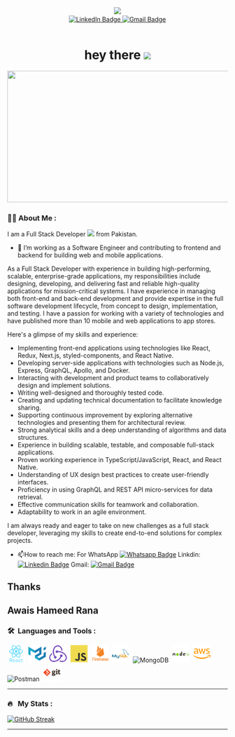 


<div id="header" align="center">
  <img src="https://media.giphy.com/media/M9gbBd9nbDrOTu1Mqx/giphy.gif" width="100"/>
</div>

<div id="badges" align="center">
  <a href="https://www.linkedin.com/in/awaisranaofficial">
    <img src="https://img.shields.io/badge/LinkedIn-blue?style=for-the-badge&logo=linkedin&logoColor=white" alt="LinkedIn Badge"/>
  </a>
  
  <a href="mailto:awais.hameedrana1@gmail.com">
    <img src="https://img.shields.io/badge/Gmail-red?style=for-the-badge&logo=google&logoColor=white" alt="Gmail Badge"/>
  </a>
</div>
<div id="header" align="center">
<img src="https://komarev.com/ghpvc/?username=awaisrana12&style=flat-square&color=blue" alt=""/>
  <h1>
  hey there
  <img src="https://media.giphy.com/media/hvRJCLFzcasrR4ia7z/giphy.gif" width="30px"/>
</h1>
  <div align="center">
  <img src="https://media.giphy.com/media/dWesBcTLavkZuG35MI/giphy.gif" width="600" height="300"/>
</div>

  
</div>
<div >
 

### :man_technologist: About Me :

I am a Full Stack Developer <img src="https://media.giphy.com/media/WUlplcMpOCEmTGBtBW/giphy.gif" width="30"> from Pakistan.

- :telescope: I’m working as a Software Engineer and contributing to frontend and backend for building web and mobile applications.

As a Full Stack Developer with experience in building high-performing, scalable, enterprise-grade applications, my responsibilities include designing, developing, and delivering fast and reliable high-quality applications for mission-critical systems. I have experience in managing both front-end and back-end development and provide expertise in the full software development lifecycle, from concept to design, implementation, and testing. I have a passion for working with a variety of technologies and have published more than 10 mobile and web applications to app stores.

Here's a glimpse of my skills and experience:

- Implementing front-end applications using technologies like React, Redux, Next.js, styled-components, and React Native.
- Developing server-side applications with technologies such as Node.js, Express, GraphQL, Apollo, and Docker.
- Interacting with development and product teams to collaboratively design and implement solutions.
- Writing well-designed and thoroughly tested code.
- Creating and updating technical documentation to facilitate knowledge sharing.
- Supporting continuous improvement by exploring alternative technologies and presenting them for architectural review.
- Strong analytical skills and a deep understanding of algorithms and data structures.
- Experience in building scalable, testable, and composable full-stack applications.
- Proven working experience in TypeScript/JavaScript, React, and React Native.
- Understanding of UX design best practices to create user-friendly interfaces.
- Proficiency in using GraphQL and REST API micro-services for data retrieval.
- Effective communication skills for teamwork and collaboration.
- Adaptability to work in an agile environment.

I am always ready and eager to take on new challenges as a full stack developer, leveraging my skills to create end-to-end solutions for complex projects.

- :mailbox:How to reach me: For  WhatsApp [![Whatsapp Badge](https://img.shields.io/badge/-whatsapp-blue?style=flat&logo=Whatsapp&logoColor=white)](https://api.whatsapp.com/send?phone=923414336030&text=Hello!%20I%27m%20interested%20to%20discuss%20project%20with%20you.)  Linkdin: [![Linkedin Badge](https://img.shields.io/badge/-linkdin-blue?style=flat&logo=Linkedin&logoColor=white)](https://www.linkedin.com/in/awaisranaofficial) Gmail:  [![Gmail Badge](https://img.shields.io/badge/-gmail-blue?style=flat&logo=Gmail&logoColor=white)](mailto:awais.hameedrana1@gmail.com)
</div>

 
 Thanks 
 ---
  
 Awais Hameed Rana
---

### 🛠 &nbsp;Languages and Tools :

<p>
<!-- <img src="https://github.com/devicons/devicon/blob/master/icons/java/java-original-wordmark.svg" title="Java" alt="Java" width="40" height="40"/>&nbsp; -->
<img src="https://github.com/devicons/devicon/blob/master/icons/react/react-original-wordmark.svg" title="React" alt="React" width="40" height="40"/>&nbsp;
<!-- <img src="https://github.com/devicons/devicon/blob/master/icons/spring/spring-original-wordmark.svg" title="Spring" alt="Spring" width="40" height="40"/>&nbsp; -->
<img src="https://github.com/devicons/devicon/blob/master/icons/materialui/materialui-original.svg" title="Material UI" alt="Material UI" width="40" height="40"/>&nbsp;
<!-- <img src="https://github.com/devicons/devicon/blob/master/icons/flutter/flutter-original.svg" title="Flutter" alt="Flutter" width="40" height="40"/>&nbsp; -->
<img src="https://github.com/devicons/devicon/blob/master/icons/redux/redux-original.svg" title="Redux" alt="Redux " width="40" height="40"/>&nbsp;
<!-- <img src="https://github.com/devicons/devicon/blob/master/icons/css3/css3-plain-wordmark.svg"  title="CSS3" alt="CSS" width="40" height="40"/>&nbsp; -->
<!-- <img src="https://github.com/devicons/devicon/blob/master/icons/html5/html5-original.svg" title="HTML5" alt="HTML" width="40" height="40"/>&nbsp; -->
<img src="https://github.com/devicons/devicon/blob/master/icons/javascript/javascript-original.svg" title="JavaScript" alt="JavaScript" width="40" height="40"/>&nbsp;
<img src="https://github.com/devicons/devicon/blob/master/icons/firebase/firebase-plain-wordmark.svg" title="Firebase" alt="Firebase" width="40" height="40"/>&nbsp;
<!-- <img src="https://github.com/devicons/devicon/blob/master/icons/gatsby/gatsby-original.svg" title="Gatsby"  alt="Gatsby" width="40" height="40"/>&nbsp; -->
<img src="https://github.com/devicons/devicon/blob/master/icons/mysql/mysql-original-wordmark.svg" title="MySQL"  alt="MySQL" width="40" height="40"/>&nbsp;
<img src="https://cdn.jsdelivr.net/gh/devicons/devicon/icons/mongodb/mongodb-original-wordmark.svg" title="MongoDB"  alt="MongoDB" width="40" height="40"/>&nbsp;
<img src="https://github.com/devicons/devicon/blob/master/icons/nodejs/nodejs-original-wordmark.svg" title="NodeJS" alt="NodeJS" width="40" height="40"/>&nbsp;
<img src="https://github.com/devicons/devicon/blob/master/icons/amazonwebservices/amazonwebservices-plain-wordmark.svg" title="AWS" alt="AWS" width="40" height="40"/>&nbsp;
<img src="https://www.vectorlogo.zone/logos/getpostman/getpostman-icon.svg" title="Postman"  alt="Postman" width="40" height="40"/>&nbsp;
<img src="https://github.com/devicons/devicon/blob/master/icons/git/git-original-wordmark.svg" title="Git" **alt="Git" width="40" height="40"/>&nbsp;
</p>

---

### 🔥 &nbsp; My Stats :
[![GitHub Streak](http://github-readme-streak-stats.herokuapp.com?user=awaisrana12&theme=dark&background=000000)](https://git.io/streak-stats)



---



<!---
awaisrana12/awaisrana12 is a ✨ special ✨ repository because its `README.md` (this file) appears on your GitHub profile.
You can click the Preview link to take a look at your changes.
--->
